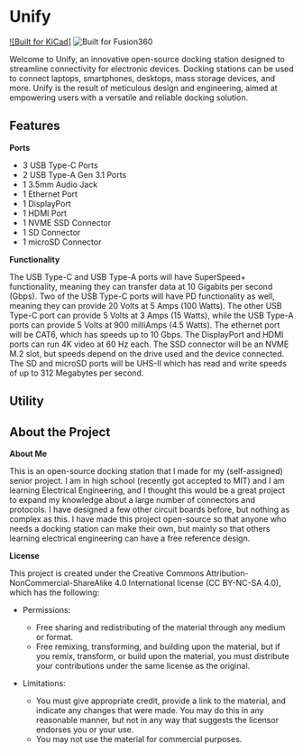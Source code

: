 # Unify

[![Built for KiCad]](https://img.shields.io/badge/platform-kicad-green?style=for-the-badge) ![Built for Fusion360](https://img.shields.io/badge/platform-Fusion360-green?style=for-the-badge)

Welcome to Unify, an innovative open-source docking station designed to streamline connectivity for electronic devices. Docking stations can be used to connect laptops, smartphones, desktops, mass storage devices, and more. Unify is the result of meticulous design and engineering, aimed at empowering users with a versatile and reliable docking solution.

## Features

**Ports**

  - 3 USB Type-C Ports
  - 2 USB Type-A Gen 3.1 Ports
  - 1 3.5mm Audio Jack
  - 1 Ethernet Port
  - 1 DisplayPort
  - 1 HDMI Port
  - 1 NVME SSD Connector
  - 1 SD Connector
  - 1 microSD Connector

**Functionality**

The USB Type-C and USB Type-A ports will have SuperSpeed+ functionality, meaning they can transfer data at 10 Gigabits per second (Gbps). Two of the USB Type-C ports will have PD functionality as well, meaning they can provide 20 Volts at 5 Amps (100 Watts). The other USB Type-C port can provide 5 Volts at 3 Amps (15 Watts), while the USB Type-A ports can provide 5 Volts at 900 milliAmps (4.5 Watts). The ethernet port will be CAT6, which has speeds up to 10 Gbps. The DisplayPort and HDMI ports can run 4K video at 60 Hz each. The SSD connector will be an NVME M.2 slot, but speeds depend on the drive used and the device connected. The SD and microSD ports will be UHS-II which has read and write speeds of up to 312 Megabytes per second. 

## Utility

## About the Project

**About Me**

This is an open-source docking station that I made for my (self-assigned) senior project. I am in high school (recently got accepted to MIT) and I am learning Electrical Engineering, and I thought this would be a great project to expand my knowledge about a large number of connectors and protocols. I have designed a few other circuit boards before, but nothing as complex as this. I have made this project open-source so that anyone who needs a docking station can make their own, but mainly so that others learning electrical engineering can have a free reference design.

**License**

This project is created under the Creative Commons Attribution-NonCommercial-ShareAlike 4.0 International license (CC BY-NC-SA 4.0), which has the following:
  - Permissions:
      - Free sharing and redistributing of the material through any medium or format.
      - Free remixing, transforming, and building upon the material, but if you remix, transform, or build upon the material, you must distribute your contributions under the same license as the original.
   
  - Limitations:
      - You must give appropriate credit, provide a link to the material, and indicate any changes that were made. You may do this in any reasonable manner, but not in any way that suggests the licensor endorses you or your use.
      - You may not use the material for commercial purposes.
